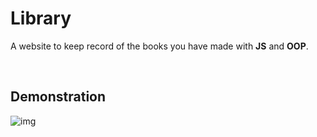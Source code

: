 # Library

A website to keep record of the books you have made with **JS** and **OOP**.

<br style="margin: 20px 0;" />

## Demonstration

![img](https://github.com/galobponce/library/blob/main/demonstration.png)
